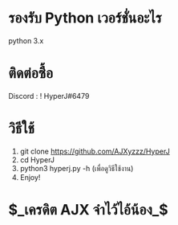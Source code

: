 # รองรับ Python เวอร์ชั่นอะไร <br />
python 3.x <br />

# ติดต่อซื้อ <br />
Discord : ! HyperJ#6479 <br />

# วิธีใช้ <br />
1. git clone https://github.com/AJXyzzz/HyperJ
2. cd HyperJ
3. python3 hyperj.py -h (เพื่อดูวิธีใช้งาน)
4. Enjoy!


# $_เครดิต AJX จำไว้ไอ้น้อง_$
